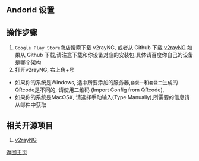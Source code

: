 ## Andorid 设置

## 操作步骤
1. `Google Play Store`商店搜索下载 v2rayNG, 或者从 Github 下载 [v2rayNG](https://github.com/2dust/v2rayNG/releases)
  如果从 Github 下载,请注意下载和你设备对应的安装包,具体请百度你自己的设备是哪个架构
2. 打开v2rayNG, 右上角+号
 - 如果你的系统是Windows, 选中所要添加的服务器,`套餐一`和`套餐二`生成的QRcode是不同的, 请使用二维码 (Import Config from QRcode),
 - 如果你的系统是MacOSX, 请选择手动输入(Type Manually),所需要的信息请从邮件中获取

## 相关开源项目
1. [v2rayNG](https://github.com/2dust/v2rayNG)

[返回主页](README.md)
